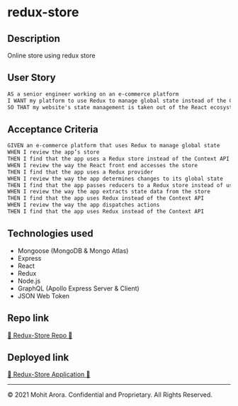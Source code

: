 # redux-store

## Description
Online store using redux store

## User Story
```md
AS a senior engineer working on an e-commerce platform
I WANT my platform to use Redux to manage global state instead of the Context API
SO THAT my website's state management is taken out of the React ecosystem
```

## Acceptance Criteria
```md
GIVEN an e-commerce platform that uses Redux to manage global state
WHEN I review the app’s store
THEN I find that the app uses a Redux store instead of the Context API
WHEN I review the way the React front end accesses the store
THEN I find that the app uses a Redux provider
WHEN I review the way the app determines changes to its global state
THEN I find that the app passes reducers to a Redux store instead of using the Context API
WHEN I review the way the app extracts state data from the store
THEN I find that the app uses Redux instead of the Context API
WHEN I review the way the app dispatches actions
THEN I find that the app uses Redux instead of the Context API
```
## Technologies used
 * Mongoose (MongoDB & Mongo Atlas)
 * Express
 * React
 * Redux
 * Node.js
 * GraphQL (Apollo Express Server & Client)
 * JSON Web Token

## Repo link
[👋 Redux-Store Repo 👋](https://github.com/marora7926/redux-store)

## Deployed link
[🎥 Redux-Store Application 🎥](https://tech-blog-ma.herokuapp.com/)

---
© 2021 Mohit Arora. Confidential and Proprietary. All Rights Reserved.